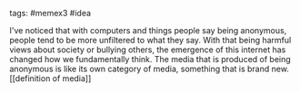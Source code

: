 tags: #memex3 #idea 

I've noticed that with computers and things people say being anonymous, people tend to be more unfiltered to what they say. With that being harmful views about society or bullying others, the emergence of this internet has changed how we fundamentally think.
The media that is produced of being anonymous is like its own category of media, something that is brand new. [[definition of media]] 